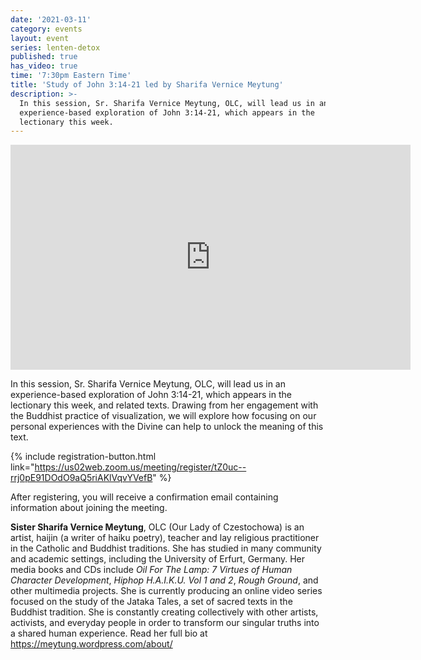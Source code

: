 ```yaml
---
date: '2021-03-11'
category: events
layout: event
series: lenten-detox
published: true
has_video: true
time: '7:30pm Eastern Time'
title: 'Study of John 3:14-21 led by Sharifa Vernice Meytung'
description: >-
  In this session, Sr. Sharifa Vernice Meytung, OLC, will lead us in an
  experience-based exploration of John 3:14-21, which appears in the
  lectionary this week.
---
```


<iframe title="vimeo-player" src="https://player.vimeo.com/video/524000103" width="640" height="360" frameborder="0" allowfullscreen></iframe>

In this session, Sr. Sharifa Vernice Meytung, OLC, will lead us in an
experience-based exploration of John 3:14-21, which appears in the
lectionary this week, and related texts. Drawing from her engagement
with the Buddhist practice of visualization, we will explore how
focusing on our personal experiences with the Divine can help to unlock
the meaning of this text.

{% include registration-button.html link="https://us02web.zoom.us/meeting/register/tZ0uc--rrj0pE91DOdO9aQ5riAKlVqvYVefB" %}

After registering, you will receive a confirmation email containing
information about joining the meeting.

**Sister Sharifa Vernice Meytung**, OLC (Our Lady of Czestochowa) is an
artist, haijin (a writer of haiku poetry), teacher and lay religious
practitioner in the Catholic and Buddhist traditions. She has studied in many
community and academic settings, including the University of Erfurt,
Germany. Her media books and CDs include _Oil For The Lamp: 7 Virtues of
Human Character Development_, _Hiphop H.A.I.K.U. Vol 1 and 2_, _Rough
Ground_, and other multimedia projects. She is currently producing an
online video series focused on the study of the Jataka Tales, a set of
sacred texts in the Buddhist tradition. She is constantly creating
collectively with other artists, activists, and everyday people in order
to transform our singular truths into a shared human experience. Read
her full bio at <https://meytung.wordpress.com/about/>
